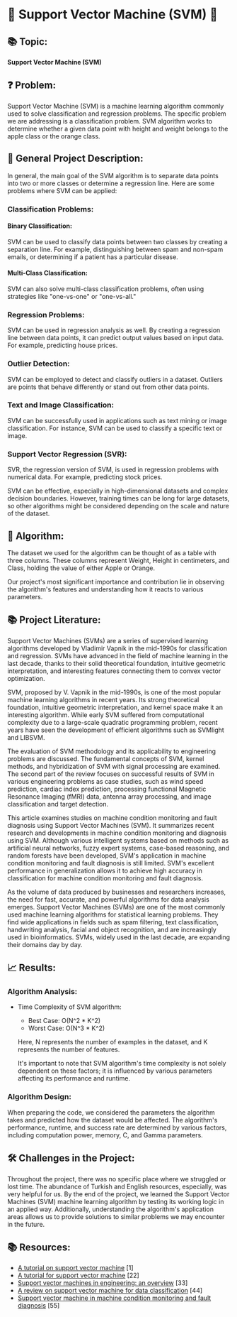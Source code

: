 # 🤖 Support Vector Machine (SVM) 🤖

## 📚 Topic:
**Support Vector Machine (SVM)**

## ❓ Problem:
Support Vector Machine (SVM) is a machine learning algorithm commonly used to solve classification and regression problems. The specific problem we are addressing is a classification problem. SVM algorithm works to determine whether a given data point with height and weight belongs to the apple class or the orange class.

## 🌟 General Project Description:
In general, the main goal of the SVM algorithm is to separate data points into two or more classes or determine a regression line. Here are some problems where SVM can be applied:
### Classification Problems:
#### Binary Classification:
SVM can be used to classify data points between two classes by creating a separation line. For example, distinguishing between spam and non-spam emails, or determining if a patient has a particular disease.

#### Multi-Class Classification:
SVM can also solve multi-class classification problems, often using strategies like "one-vs-one" or "one-vs-all."

### Regression Problems:
SVM can be used in regression analysis as well. By creating a regression line between data points, it can predict output values based on input data. For example, predicting house prices.

### Outlier Detection:
SVM can be employed to detect and classify outliers in a dataset. Outliers are points that behave differently or stand out from other data points.

### Text and Image Classification:
SVM can be successfully used in applications such as text mining or image classification. For instance, SVM can be used to classify a specific text or image.

### Support Vector Regression (SVR):
SVR, the regression version of SVM, is used in regression problems with numerical data. For example, predicting stock prices.

SVM can be effective, especially in high-dimensional datasets and complex decision boundaries. However, training times can be long for large datasets, so other algorithms might be considered depending on the scale and nature of the dataset.

## 🧮 Algorithm:
The dataset we used for the algorithm can be thought of as a table with three columns. These columns represent Weight, Height in centimeters, and Class, holding the value of either Apple or Orange.

Our project's most significant importance and contribution lie in observing the algorithm's features and understanding how it reacts to various parameters.

## 📚 Project Literature:
Support Vector Machines (SVMs) are a series of supervised learning algorithms developed by Vladimir Vapnik in the mid-1990s for classification and regression. SVMs have advanced in the field of machine learning in the last decade, thanks to their solid theoretical foundation, intuitive geometric interpretation, and interesting features connecting them to convex vector optimization.

SVM, proposed by V. Vapnik in the mid-1990s, is one of the most popular machine learning algorithms in recent years. Its strong theoretical foundation, intuitive geometric interpretation, and kernel space make it an interesting algorithm. While early SVM suffered from computational complexity due to a large-scale quadratic programming problem, recent years have seen the development of efficient algorithms such as SVMlight and LIBSVM.

The evaluation of SVM methodology and its applicability to engineering problems are discussed. The fundamental concepts of SVM, kernel methods, and hybridization of SVM with signal processing are examined. The second part of the review focuses on successful results of SVM in various engineering problems as case studies, such as wind speed prediction, cardiac index prediction, processing functional Magnetic Resonance Imaging (fMRI) data, antenna array processing, and image classification and target detection.

This article examines studies on machine condition monitoring and fault diagnosis using Support Vector Machines (SVM). It summarizes recent research and developments in machine condition monitoring and diagnosis using SVM. Although various intelligent systems based on methods such as artificial neural networks, fuzzy expert systems, case-based reasoning, and random forests have been developed, SVM's application in machine condition monitoring and fault diagnosis is still limited. SVM's excellent performance in generalization allows it to achieve high accuracy in classification for machine condition monitoring and fault diagnosis.

As the volume of data produced by businesses and researchers increases, the need for fast, accurate, and powerful algorithms for data analysis emerges. Support Vector Machines (SVMs) are one of the most commonly used machine learning algorithms for statistical learning problems. They find wide applications in fields such as spam filtering, text classification, handwriting analysis, facial and object recognition, and are increasingly used in bioinformatics. SVMs, widely used in the last decade, are expanding their domains day by day.

## 📈 Results:
### Algorithm Analysis:
- Time Complexity of SVM algorithm: 
  - Best Case: O(N^2 * K^2)
  - Worst Case: O(N^3 * K^2)

  Here, N represents the number of examples in the dataset, and K represents the number of features.

  It's important to note that SVM algorithm's time complexity is not solely dependent on these factors; it is influenced by various parameters affecting its performance and runtime.

### Algorithm Design:
When preparing the code, we considered the parameters the algorithm takes and predicted how the dataset would be affected. The algorithm's performance, runtime, and success rate are determined by various factors, including computation power, memory, C, and Gamma parameters.

## 🛠️ Challenges in the Project:
Throughout the project, there was no specific place where we struggled or lost time. The abundance of Turkish and English resources, especially, was very helpful for us. By the end of the project, we learned the Support Vector Machines (SVM) machine learning algorithm by testing its working logic in an applied way. Additionally, understanding the algorithm's application areas allows us to provide solutions to similar problems we may encounter in the future.

## 📚 Resources:
- [A tutorial on support vector machine](#) [1]
- [A tutorial for support vector machine](#) [22]
- [Support vector machines in engineering: an overview](#) [33]
- [A review on support vector machine for data classification](#) [44]
- [Support vector machine in machine condition monitoring and fault diagnosis](#) [55]


